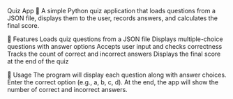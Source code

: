 Quiz App 🎯
A simple Python quiz application that loads questions from a JSON file, displays them to the user, records answers, and calculates the final score.

🚀 Features
Loads quiz questions from a JSON file
Displays multiple-choice questions with answer options
Accepts user input and checks correctness
Tracks the count of correct and incorrect answers
Displays the final score at the end of the quiz

📌 Usage
The program will display each question along with answer choices.
Enter the correct option (e.g., a, b, c, d).
At the end, the app will show the number of correct and incorrect answers.